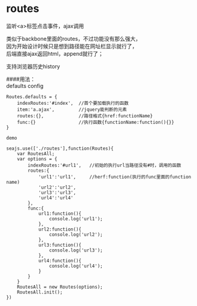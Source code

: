 routes
======

监听&lt;a>标签点击事件，ajax调用

类似于backbone里面的routes，不过功能没有那么强大，  
因为开始设计时候只是想到路径能在网址栏显示就行了，  
后端直接ajax返回html，append就行了；

支持浏览器历史history

####用法：  
    defaults config
    
    Routes.defaults = {
        indexRoutes:'#index',  //首个要加载执行的函数
        item:'a.ajax',         //jquery能判断的元素
        routes:{},             //路径格式{href:functionName}
        func:{}                //执行函数{functionName:function(){}}
    }
    
    demo
    
    seajs.use(['./routes'],function(Routes){
        var RoutesAll;
        var options = {
            indexRoutes:'#url1',   //初始的执行url当路径没有#时，调用的函数
            routes:{
                'url1':'url1',     //herf:function(执行的func里面的function name)
                'url2':'url2',
                'url3':'url3',
                'url4':'url4'
            },
            func:{
                url1:function(){
                    console.log('url1');
                },
                url2:function(){
                    console.log('url2');
                },
                url3:function(){
                    console.log('url3');
                },
                url4:function(){
                    console.log('url4');
                }
            }
        }
        RoutesAll = new Routes(options);
        RoutesAll.init();
    })
